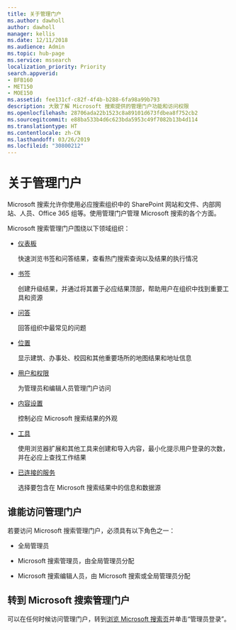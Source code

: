 ```yaml
---
title: 关于管理门户
ms.author: dawholl
author: dawholl
manager: kellis
ms.date: 12/11/2018
ms.audience: Admin
ms.topic: hub-page
ms.service: mssearch
localization_priority: Priority
search.appverid:
- BFB160
- MET150
- MOE150
ms.assetid: fee131cf-c82f-4f4b-b288-6fa98a99b793
description: 大致了解 Microsoft 搜索提供的管理门户功能和访问权限
ms.openlocfilehash: 28706ada22b1523c8a89101d673fdbea8f752cb2
ms.sourcegitcommit: e88ba533b4d6c623bda5953c49f7082b13b4d114
ms.translationtype: HT
ms.contentlocale: zh-CN
ms.lasthandoff: 03/26/2019
ms.locfileid: "30800212"
---
```

# <a name="about-the-admin-portal"></a>关于管理门户

Microsoft 搜索允许你使用必应搜索组织中的 SharePoint 网站和文件、内部网站、人员、Office 365 组等。使用管理门户管理 Microsoft 搜索的各个方面。
  
Microsoft 搜索管理门户围绕以下领域组织：
  
- [仪表板](get-insights.md)
    
    快速浏览书签和问答结果，查看热门搜索查询以及结果的执行情况
    
- [书签](create-and-manage-bookmarks.md)
    
    创建升级结果，并通过将其置于必应结果顶部，帮助用户在组织中找到重要工具和资源
    
- [问答](create-and-manage-qas.md)
    
    回答组织中最常见的问题
    
- [位置](add-a-location.md)
    
    显示建筑、办事处、校园和其他重要场所的地图结果和地址信息
    
- [用户和权限](add-users.md)
    
    为管理员和编辑人员管理门户访问
    
- [内容设置](content-settings.md)
    
    控制必应 Microsoft 搜索结果的外观
    
- [工具](admin-portal-tools.md)
    
    使用浏览器扩展和其他工具来创建和导入内容，最小化提示用户登录的次数，并在必应上查找工作结果
    
- [已连接的服务](connected-services.md)
    
    选择要包含在 Microsoft 搜索结果中的信息和数据源
    
## <a name="who-can-access-the-admin-portal"></a>谁能访问管理门户

若要访问 Microsoft 搜索管理门户，必须具有以下角色之一：
  
- 全局管理员
    
- Microsoft 搜索管理员，由全局管理员分配
    
- Microsoft 搜索编辑人员，由 Microsoft 搜索或全局管理员分配
    
## <a name="go-to-the-microsoft-search-admin-portal"></a>转到 Microsoft 搜索管理门户

可以在任何时候访问管理门户，转到[浏览 Microsoft 搜索页](https://www.bing.com/business/explore)并单击“管理员登录”。 